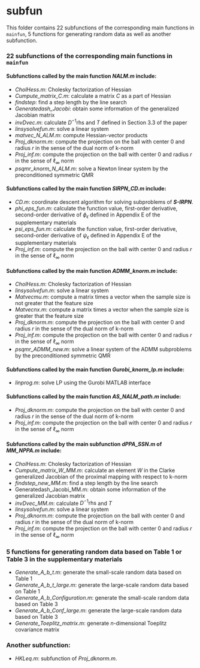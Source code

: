 # subfun
This folder contains 22 subfunctions of the corresponding main functions in `mainfun`, 5 functions for generating random data as well as another subfunction.

### 22 subfunctions of the corresponding main functions in `mainfun`

#### Subfunctions called by the main function *NALM.m* include: 
  - *CholHess.m*:  Cholesky factorization of Hessian
  - *Cumpute_matrix_C.m*: calculate a matrix $C$ as a part of Hessian
  - *findstep*: find a step length by the line search
  - *Generatedash_Jacobi*: obtain some information of the generalized Jacobian matrix
  - *invDvec.m*: calculate $D^{-1}\mbox{rhs}$ and $T$ defined in Section 3.3 of the paper
  - *linsysolvefun.m*: solve a linear system
  - *matvec_N_ALM.m*: compute Hessian-vector products
  - *Proj_dknorm.m*: compute the projection on the ball with center 0 and radius $r$ in the sense of the dual norm of k-norm
  - *Proj_inf.m*: compute the projection on the ball with center 0 and radius $r$ in the sense of $\ell_{\infty}$ norm
  - *psqmr_knorm_N_ALM.m*: solve a Newton linear system by the preconditioned symmetric QMR
#### Subfunctions called by the main function *SIRPN_CD.m* include: 
  - *CD.m*: coordinate descent algorithm for solving subproblems of ***S-IRPN***.
  - *phi_eps_fun.m*: calculate the function value, first-order derivative, second-order derivative of $\phi_{\epsilon}$ defined in Appendix E of the supplementary materials
  - *psi_eps_fun.m*: calculate the function value, first-order derivative, second-order derivative of $\psi_{\epsilon}$ defined in Appendix E of the supplementary materials
  - *Proj_inf.m*: compute the projection on the ball with center 0 and radius $r$ in the sense of $\ell_{\infty}$ norm
#### Subfunctions called by the main function *ADMM_knorm.m* include: 
  - *CholHess.m*:  Cholesky factorization of Hessian
  - *linsysolvefun.m*: solve a linear system 
  - *Matvecmu.m*: compute a matrix times a vector when the sample size is not greater that the feature size
  - *Matvecnx.m*: compute a matrix times a vector when the sample size is greater that the feature size
  - *Proj_dknorm.m*: compute the projection on the ball with center 0 and radius $r$ in the sense of the dual norm of k-norm
  - *Proj_inf.m*: compute the projection on the ball with center 0 and radius $r$ in the sense of $\ell_{\infty}$ norm
  - *psqmr_ADMM_new.m*: solve a linear system of the ADMM subproblems by the preconditioned symmetric QMR
#### Subfunctions called by the main function *Gurobi_knorm_lp.m* include: 
  - *linprog.m*: solve LP using the Gurobi MATLAB interface
#### Subfunctions called by the main function *AS_NALM_path.m* include: 
  - *Proj_dknorm.m*: compute the projection on the ball with center 0 and radius $r$ in the sense of the dual norm of k-norm
  - *Proj_inf.m*: compute the projection on the ball with center 0 and radius $r$ in the sense of $\ell_{\infty}$ norm
#### Subfunctions called by the main subfunction *dPPA_SSN.m* of *MM_NPPA.m* include: 
  - *CholHess.m*:  Cholesky factorization of Hessian 
  - *Cumpute_matrix_W_MM.m*: calculate an element $W$ in the Clarke generalized Jacobian of the proximal mapping with respect to k-norm
  - *findstep_new_MM.m*: find a step length by the line search
  - Generatedash_Jacobi_MM.m: obtain some information of the generalized Jacobian matrix
  - *invDvec_MM.m*: calculate $D^{-1}\mbox{rhs}$ and $T$ 
  - *linsysolvefun.m*: solve a linear system
  - *Proj_dknorm.m*: compute the projection on the ball with center 0 and radius $r$ in the sense of the dual norm of k-norm
  - *Proj_inf.m*: compute the projection on the ball with center 0 and radius $r$ in the sense of $\ell_{\infty}$ norm
  
### 5 functions for generating random data based on Table 1 or Table 3 in the supplementary materials
  - *Generate_A_b_t.m*: generate the small-scale random data based on Table 1 
  - *Generate_A_b_t_large.m*: generate the large-scale random data based on Table 1 
  - *Generate_A_b_Configuration.m*: generate the small-scale random data based on Table 3
  - *Generate_A_b_Conf_large.m*: generate the large-scale random data based on Table 3 
  - *Generate_Toeplitz_matrix.m*: generate $n$-dimensional Toeplitz covariance matrix
  
### Another subfunction:
  - *HKLeq.m*: subfunction of *Proj_dknorm.m*.
 
